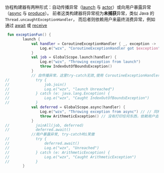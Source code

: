 

协程构建器有两种形式：自动传播异常（[launch](https://kotlin.github.io/kotlinx.coroutines/kotlinx-coroutines-core/kotlinx.coroutines/launch.html) 与 [actor](https://kotlin.github.io/kotlinx.coroutines/kotlinx-coroutines-core/kotlinx.coroutines.channels/actor.html)）或向用户暴露异常（[async](https://kotlin.github.io/kotlinx.coroutines/kotlinx-coroutines-core/kotlinx.coroutines/async.html) 与 [produce](https://kotlin.github.io/kotlinx.coroutines/kotlinx-coroutines-core/kotlinx.coroutines.channels/produce.html)）。 前者这类构建器将异常视为**未捕获**异常，类似 Java 的 `Thread.uncaughtExceptionHandler`， 而后者则依赖用户来最终消费异常，例如通过 [await](https://kotlin.github.io/kotlinx.coroutines/kotlinx-coroutines-core/kotlinx.coroutines/-deferred/await.html) 或 [receive](https://kotlin.github.io/kotlinx.coroutines/kotlinx-coroutines-core/kotlinx.coroutines.channels/-receive-channel/receive.html)



```kotlin
 fun exceptionFun() {
        launch {
            val handler = CoroutineExceptionHandler { _, exception ->
                Log.e("wzx", "CoroutineExceptionHandler got $exception")
            }
            val job = GlobalScope.launch(handler) {
                Log.e("wzx", "Throwing exception from launch")
                throw IndexOutOfBoundsException()
            }
            // 自传播异常，这里try-catch无效,使用 CoroutineExceptionHandler捕获异常
//            try {
//                job.join()
//                Log.e("wzx", "launch Unreached")
//            } catch (e: java.lang.Exception) {
//                Log.e("wzx", "Caught IndexOutOfBoundsException")
//            }
            val deferred = GlobalScope.async(handler) {
                Log.e("wzx", "Throwing exception from async") // // 同样是根协程，但使用 async 代替了 launch
                throw ArithmeticException() // 没有打印任何东西，依赖用户去调用 deferred.await()
            }
//            joinAll(job, deferred)
//            deferred.await()
            //用户暴露异常, try-catch哟i笑傲
//            try {
//                deferred.await()
//                Log.e("wzx", "Unreached")
//            } catch (e: ArithmeticException) {
//                Log.e("wzx", "Caught ArithmeticException")
//            }
        }
```


